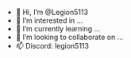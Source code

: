 - 👋 Hi, I’m @Legion5113
- 👀 I’m interested in ...
- 🌱 I’m currently learning ...
- 💞️ I’m looking to collaborate on ...
- 📫 Discord: legion5113

<!---
Legion5113/Legion5113 is a ✨ special ✨ repository because its `README.md` (this file) appears on your GitHub profile.
You can click the Preview link to take a look at your changes.
--->
